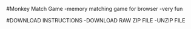 #Monkey Match Game
-memory matching game for browser
-very fun

#DOWNLOAD INSTRUCTIONS
-DOWNLOAD RAW ZIP FILE
-UNZIP FILE

